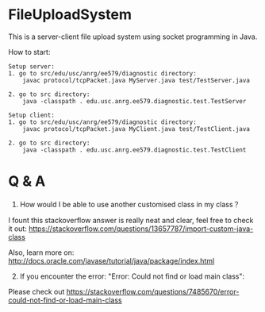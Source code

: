 # FileUploadSystem

This is a server-client file upload system using socket programming in Java.

How to start:

	Setup server:
	1. go to src/edu/usc/anrg/ee579/diagnostic directory:
		javac protocol/tcpPacket.java MyServer.java test/TestServer.java

	2. go to src directory:
		java -classpath . edu.usc.anrg.ee579.diagnostic.test.TestServer

	Setup client:
	1. go to src/edu/usc/anrg/ee579/diagnostic directory:
		javac protocol/tcpPacket.java MyClient.java test/TestClient.java

	2. go to src directory:
		java -classpath . edu.usc.anrg.ee579.diagnostic.test.TestClient


# Q & A

1. How would I be able to use another customised class in my class？

I fount this stackoverflow answer is really neat and clear, feel free to check it out:
	https://stackoverflow.com/questions/13657787/import-custom-java-class

Also, learn more on: http://docs.oracle.com/javase/tutorial/java/package/index.html

2. If you encounter the error: "Error: Could not find or load main class":

Please check out https://stackoverflow.com/questions/7485670/error-could-not-find-or-load-main-class